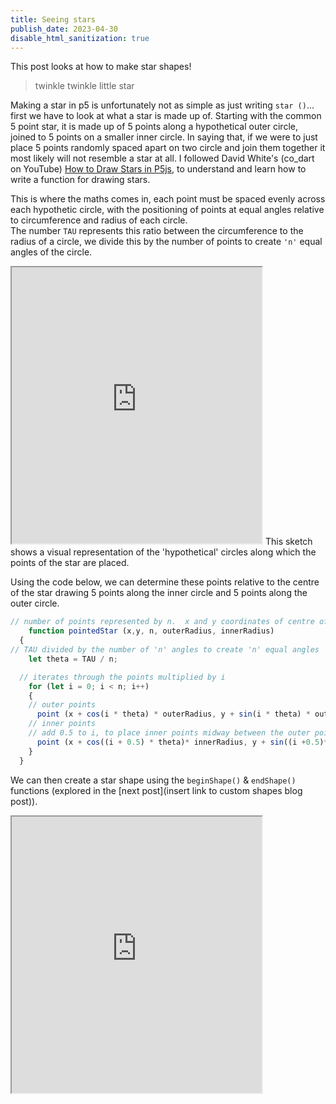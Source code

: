 ```yaml
---
title: Seeing stars 
publish_date: 2023-04-30
disable_html_sanitization: true
---
```

This post looks at how to make star shapes!

> twinkle twinkle little star  

Making a star in p5 is unfortunately not as simple as just writing `star ()`... first we have to look at what a star is made up of.  Starting with the common 5 point star, it is made up of 5 points along a hypothetical outer circle, joined to 5 points on a smaller inner circle.  In saying that, if we were to just place 5 points randomly spaced apart on two circle and join them together it most likely will not resemble a star at all.  I followed David White's (co_dart on YouTube) [How to Draw Stars in P5js](https://www.youtube.com/watch?v=rSp5iSTXwAY), to understand and learn how to write a function for drawing stars.

This is where the maths comes in, each point must be spaced evenly across each hypothetic circle, with the positioning of points at equal angles relative to circumference and radius of each circle.  
The number `TAU` represents this ratio between the circumference to the radius of a circle, we divide this by the number of points to create `'n'` equal angles of the circle.

<iframe width = "400" height = "442" src="https://editor.p5js.org/kirstinmeows/full/SytXscgY7"></iframe> 
This sketch shows a visual representation of the 'hypothetical' circles along which the points of the star are placed.  

Using the code below, we can determine these points relative to the centre of the star drawing 5 points along the inner circle and 5 points along the outer circle.
```javascript 
// number of points represented by n.  x and y coordinates of centre of star
    function pointedStar (x,y, n, outerRadius, innerRadius)
  {
// TAU divided by the number of 'n' angles to create 'n' equal angles 
    let theta = TAU / n; 

  // iterates through the points multiplied by i 
    for (let i = 0; i < n; i++)
    {
    // outer points  
      point (x + cos(i * theta) * outerRadius, y + sin(i * theta) * outerRadius);
    // inner points 
    // add 0.5 to i, to place inner points midway between the outer points thus creating the 'star' shape
      point (x + cos((i + 0.5) * theta)* innerRadius, y + sin((i +0.5)* theta)*innerRadius);
    }
  }
```
We can then create a star shape using the `beginShape()` & `endShape()` functions (explored in the [next post](insert link to custom shapes blog post)). 

<iframe width = "400" height = "442" src="https://editor.p5js.org/kirstinmeows/full/3ckwuSnkL"></iframe>
